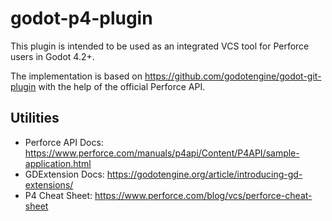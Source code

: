 # godot-p4-plugin
This plugin is intended to be used as an integrated VCS tool for Perforce users in Godot 4.2+. 

The implementation is based on https://github.com/godotengine/godot-git-plugin with the help of the official Perforce API. 

## Utilities
* Perforce API Docs: https://www.perforce.com/manuals/p4api/Content/P4API/sample-application.html
* GDExtension Docs: https://godotengine.org/article/introducing-gd-extensions/
* P4 Cheat Sheet: https://www.perforce.com/blog/vcs/perforce-cheat-sheet